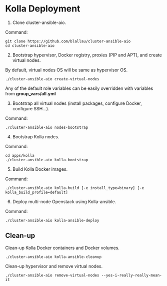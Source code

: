 Kolla Deployment
================

1. Clone cluster-ansible-aio.

Command:

    git clone https://github.com/blallau/cluster-ansible-aio
    cd cluster-ansible-aio

2. Bootstrap hypervisor, Docker registry, proxies (PIP and APT), and create
virtual nodes.

By default, virtual nodes OS will be same as hypervisor OS.

    ./cluster-ansible-aio create-virtual-nodes

Any of the default role variables can be easily overridden with variables from **group_vars/all.yml**

3. Bootstrap all virtual nodes (install packages, configure Docker,
configure SSH...).

Command:

    ./cluster-ansible-aio nodes-bootstrap

4. Bootstrap Kolla nodes.

Command:

    cd apps/kolla
    ./cluster-ansible-aio kolla-bootstrap

5. Build Kolla Docker images.

Command:

    ./cluster-ansible-aio kolla-build [-e install_type=binary] [-e kolla_build_profile=default]

6. Deploy multi-node Openstack using Kolla-ansible.

Command:

    ./cluster-ansible-aio kolla-ansible-deploy

Clean-up
--------

Clean-up Kolla Docker containers and Docker volumes.

    ./cluster-ansible-aio kolla-ansible-cleanup

Clean-up hypervisor and remove virtual nodes.

    ./cluster-ansible-aio remove-virtual-nodes --yes-i-really-really-mean-it
